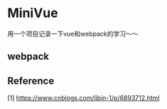 # MiniVue
用一个项目记录一下vue和webpack的学习～～

## webpack

## Reference
[1] https://www.cnblogs.com/libin-1/p/6893712.html
